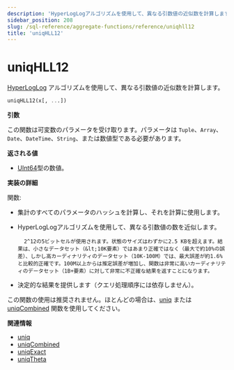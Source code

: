 ```yaml
---
description: 'HyperLogLogアルゴリズムを使用して、異なる引数値の近似数を計算します。'
sidebar_position: 208
slug: /sql-reference/aggregate-functions/reference/uniqhll12
title: 'uniqHLL12'
---
```



# uniqHLL12

[HyperLogLog](https://en.wikipedia.org/wiki/HyperLogLog) アルゴリズムを使用して、異なる引数値の近似数を計算します。

```sql
uniqHLL12(x[, ...])
```

**引数**

この関数は可変数のパラメータを受け取ります。パラメータは `Tuple`、`Array`、`Date`、`DateTime`、`String`、または数値型である必要があります。

**返される値**

- [UInt64](../../../sql-reference/data-types/int-uint.md)型の数値。

**実装の詳細**

関数:

- 集計のすべてのパラメータのハッシュを計算し、それを計算に使用します。

- HyperLogLogアルゴリズムを使用して、異なる引数値の数を近似します。

        2^12の5ビットセルが使用されます。状態のサイズはわずかに2.5 KBを超えます。結果は、小さなデータセット（&lt;10K要素）ではあまり正確ではなく（最大で約10%の誤差）、しかし高カーディナリティのデータセット（10K-100M）では、最大誤差が約1.6%と比較的正確です。100M以上からは推定誤差が増加し、関数は非常に高いカーディナリティのデータセット（1B+要素）に対して非常に不正確な結果を返すことになります。

- 決定的な結果を提供します（クエリ処理順序には依存しません）。

この関数の使用は推奨されません。ほとんどの場合は、[uniq](/sql-reference/aggregate-functions/reference/uniq) または [uniqCombined](/sql-reference/aggregate-functions/reference/uniqcombined) 関数を使用してください。

**関連情報**

- [uniq](/sql-reference/aggregate-functions/reference/uniq)
- [uniqCombined](/sql-reference/aggregate-functions/reference/uniqcombined)
- [uniqExact](/sql-reference/aggregate-functions/reference/uniqexact)
- [uniqTheta](/sql-reference/aggregate-functions/reference/uniqthetasketch)
